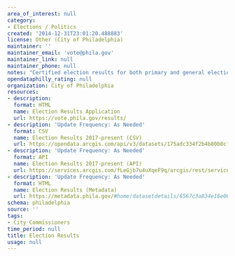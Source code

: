 ```yaml
---
area_of_interest: null
category:
- Elections / Politics
created: '2014-12-31T23:01:20.488883'
license: Other (City of Philadelphia)
maintainer: ''
maintainer_email: 'vote@phila.gov'
maintainer_link: null
maintainer_phone: null
notes: "Certified election results for both primary and general elections.\r\n\r\n"
opendataphilly_rating: null
organization: City of Philadelphia
resources:
- description:
  format: HTML
  name: Election Results Application
  url: https://vote.phila.gov/results/
- description: 'Update Frequency: As Needed'
  format: CSV
  name: Election Results 2017-present (CSV)
  url: https://opendata.arcgis.com/api/v3/datasets/175adc334f2b4b80b8cf84b606f5ddae_0/downloads/data?format=csv&spatialRefId=4326&where=1%3D1
- description: 'Update Frequency: As Needed'
  format: API
  name: Election Results 2017-present (API)
  url: https://services.arcgis.com/fLeGjb7u4uXqeF9q/arcgis/rest/services/Election_Results/FeatureServer/0/query?outFields=*&where=1%3D1
- description: 'Update Frequency: As Needed'
  format: HTML
  name: Election Results (Metadata)
  url: https://metadata.phila.gov/#home/datasetdetails/6567c3a834e16e001ee12823/representationdetails/6567c3a934e16e001ee1284e/
schema: philadelphia
source: ''
tags:
- City Commissioners
time_period: null
title: Election Results
usage: null
---
```

